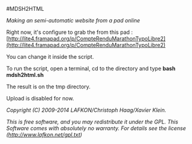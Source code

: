 #MDSH2HTML

*Making an semi-automatic website from a pad online*

Right now, it's configure to grab the from this pad :
[http://lite4.framapad.org/p/CompteRenduMarathonTypoLibre2](http://lite4.framapad.org/p/CompteRenduMarathonTypoLibre2)

You can change it inside the script.

To run the script, open a terminal, cd to the directory and type
**bash mdsh2html.sh**

The result is on the tmp directory.

Upload is disabled for now.


*Copyright (C) 2009-2014 LAFKON/Christoph Haag/Xavier Klein.*

*This is free software, and you may redistribute it under the GPL.*
*This Software comes with absolutely no warranty.*
*For details see the license (http://www.lafkon.net/gpl.txt)*
